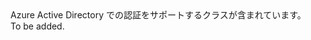 <Namespace Name="System.Fabric.Security">
  <Docs>
    <summary>Azure Active Directory での認証をサポートするクラスが含まれています。</summary> 
    <remarks>To be added.</remarks>
  </Docs>
</Namespace>
